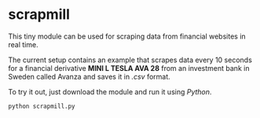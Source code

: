 # scrapmill

This tiny module can be used for scraping data from financial websites in real time.

The current setup contains an example that scrapes data every 10 seconds for a financial derivative **MINI L TESLA AVA 28** from an investment bank in Sweden called Avanza and saves it in *.csv* format.

To try it out, just download the module and run it using *Python*.

```bash
python scrapmill.py
```
